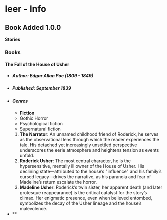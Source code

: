 # leer - Info

## Book Added 1.0.0

**Stories**

### Books

#### The Fall of the House of Usher
- ##### **Author**: Edgar Allan Poe *(1809 - 1849)*
- ##### **Published**: September 1839
- ##### **Genres**
  - **Fiction**
  - Gothic Horror
  - Psychological fiction
  - Supernatural fiction
  1. **The Narrator**: An unnamed childhood friend of Roderick, he serves as the observational lens through which the reader experiences the tale. His detached yet increasingly unsettled perspective underscores the eerie atmosphere and heightens tension as events unfold.
  2. **Roderick Usher**: The most central character, he is the hypersensitive, mentally ill owner of the House of Usher. His declining state—attributed to the house’s "influence" and his family’s cursed legacy—drives the narrative, as his paranoia and fear of Madeline’s return escalate the horror.
  3. **Madeline Usher**: Roderick’s twin sister, her apparent death (and later grotesque reappearance) is the critical catalyst for the story’s climax. Her enigmatic presence, even when believed entombed, symbolizes the decay of the Usher lineage and the house’s malevolence.
- **
